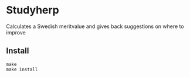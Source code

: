 # Studyherp
Calculates a Swedish meritvalue and gives back suggestions on where to improve
## Install
```
make
make install
```
